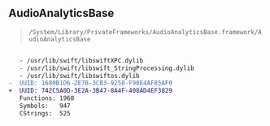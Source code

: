 ## AudioAnalyticsBase

> `/System/Library/PrivateFrameworks/AudioAnalyticsBase.framework/AudioAnalyticsBase`

```diff

   - /usr/lib/swift/libswiftXPC.dylib
   - /usr/lib/swift/libswift_StringProcessing.dylib
   - /usr/lib/swift/libswiftos.dylib
-  UUID: 1680B1D6-2E7B-3CB3-9258-F90E4AF85AF0
+  UUID: 742C5A0D-3E2A-3B47-8A4F-408AD4EF3829
   Functions: 1960
   Symbols:   947
   CStrings:  525

```
